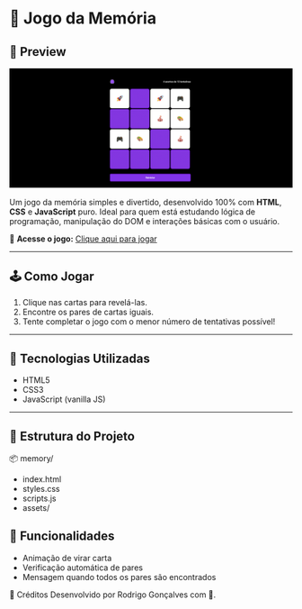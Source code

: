 # 🧠 Jogo da Memória

## 📸 Preview

![Preview do Jogo](./assets/preview.png)

Um jogo da memória simples e divertido, desenvolvido 100% com **HTML**, **CSS** e **JavaScript** puro. Ideal para quem está estudando lógica de programação, manipulação do DOM e interações básicas com o usuário.

🔗 **Acesse o jogo:** [Clique aqui para jogar](https://orodrigogo.github.io/memory/)

---

## 🕹️ Como Jogar

1. Clique nas cartas para revelá-las.
2. Encontre os pares de cartas iguais.
3. Tente completar o jogo com o menor número de tentativas possível!

---

## 🚀 Tecnologias Utilizadas

- HTML5
- CSS3
- JavaScript (vanilla JS)

---

## 📁 Estrutura do Projeto

📦 memory/

- index.html
- styles.css
- scripts.js
- assets/

## 🧩 Funcionalidades

- Animação de virar carta
- Verificação automática de pares
- Mensagem quando todos os pares são encontrados

📢 Créditos
Desenvolvido por Rodrigo Gonçalves com 💙.
